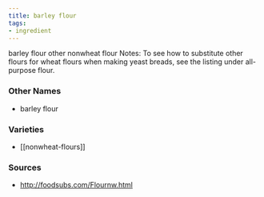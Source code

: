 ```yaml
---
title: barley flour
tags:
- ingredient
---
```

barley flour other nonwheat flour Notes: To see how to substitute other flours for wheat flours when making yeast breads, see the listing under all-purpose flour.

### Other Names

* barley flour

### Varieties

* [[nonwheat-flours]]

### Sources
* http://foodsubs.com/Flournw.html
